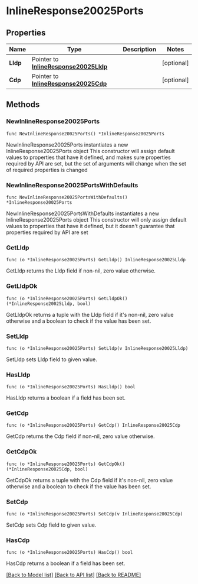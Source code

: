 # InlineResponse20025Ports

## Properties

Name | Type | Description | Notes
------------ | ------------- | ------------- | -------------
**Lldp** | Pointer to [**InlineResponse20025Lldp**](InlineResponse20025Lldp.md) |  | [optional] 
**Cdp** | Pointer to [**InlineResponse20025Cdp**](InlineResponse20025Cdp.md) |  | [optional] 

## Methods

### NewInlineResponse20025Ports

`func NewInlineResponse20025Ports() *InlineResponse20025Ports`

NewInlineResponse20025Ports instantiates a new InlineResponse20025Ports object
This constructor will assign default values to properties that have it defined,
and makes sure properties required by API are set, but the set of arguments
will change when the set of required properties is changed

### NewInlineResponse20025PortsWithDefaults

`func NewInlineResponse20025PortsWithDefaults() *InlineResponse20025Ports`

NewInlineResponse20025PortsWithDefaults instantiates a new InlineResponse20025Ports object
This constructor will only assign default values to properties that have it defined,
but it doesn't guarantee that properties required by API are set

### GetLldp

`func (o *InlineResponse20025Ports) GetLldp() InlineResponse20025Lldp`

GetLldp returns the Lldp field if non-nil, zero value otherwise.

### GetLldpOk

`func (o *InlineResponse20025Ports) GetLldpOk() (*InlineResponse20025Lldp, bool)`

GetLldpOk returns a tuple with the Lldp field if it's non-nil, zero value otherwise
and a boolean to check if the value has been set.

### SetLldp

`func (o *InlineResponse20025Ports) SetLldp(v InlineResponse20025Lldp)`

SetLldp sets Lldp field to given value.

### HasLldp

`func (o *InlineResponse20025Ports) HasLldp() bool`

HasLldp returns a boolean if a field has been set.

### GetCdp

`func (o *InlineResponse20025Ports) GetCdp() InlineResponse20025Cdp`

GetCdp returns the Cdp field if non-nil, zero value otherwise.

### GetCdpOk

`func (o *InlineResponse20025Ports) GetCdpOk() (*InlineResponse20025Cdp, bool)`

GetCdpOk returns a tuple with the Cdp field if it's non-nil, zero value otherwise
and a boolean to check if the value has been set.

### SetCdp

`func (o *InlineResponse20025Ports) SetCdp(v InlineResponse20025Cdp)`

SetCdp sets Cdp field to given value.

### HasCdp

`func (o *InlineResponse20025Ports) HasCdp() bool`

HasCdp returns a boolean if a field has been set.


[[Back to Model list]](../README.md#documentation-for-models) [[Back to API list]](../README.md#documentation-for-api-endpoints) [[Back to README]](../README.md)


